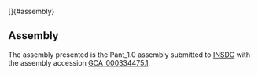 []{#assembly}

Assembly
--------

The assembly presented is the Pant\_1.0 assembly submitted to
[INSDC](http://www.insdc.org) with the assembly accession
[GCA\_000334475.1](http://www.ebi.ac.uk/ena/data/view/GCA_000334475.1).
